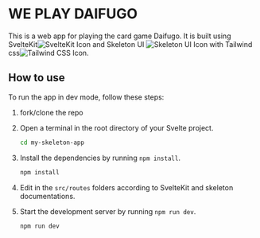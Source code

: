 # WE PLAY DAIFUGO

This is a web app for playing the card game Daifugo. It is built using SvelteKit![SvelteKit Icon](https://svelte.dev/svelte-logo-horizontal.svg) and Skeleton UI ![Skeleton UI Icon](https://i.imgur.com/5Zwzv9J.png) with Tailwind css![Tailwind CSS Icon](https://i.imgur.com/3Jg6JQw.png).


## How to use
To run the app in dev mode, follow these steps:

1. fork/clone the repo
2. Open a terminal in the root directory of your Svelte project.
    ```bash
    cd my-skeleton-app
    ```
3. Install the dependencies by running `npm install`.
    ```bash
    npm install

    ```

4. Edit in the `src/routes` folders according to SvelteKit and skeleton documentations.

5. Start the development server by running `npm run dev`.
    ```bash
    npm run dev
    ```
